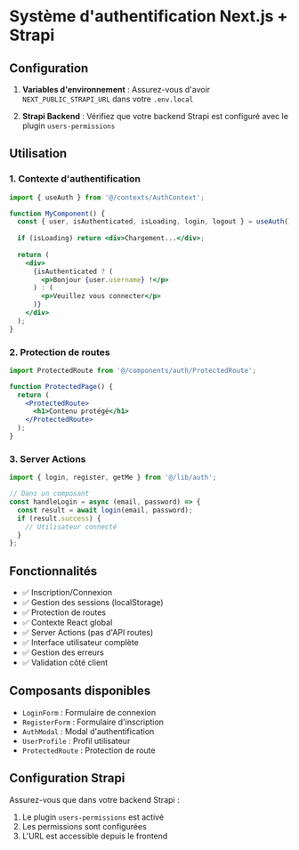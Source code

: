# Système d'authentification Next.js + Strapi

## Configuration

1. **Variables d'environnement** : Assurez-vous d'avoir `NEXT_PUBLIC_STRAPI_URL` dans votre `.env.local`

2. **Strapi Backend** : Vérifiez que votre backend Strapi est configuré avec le plugin `users-permissions`

## Utilisation

### 1. Contexte d'authentification

```jsx
import { useAuth } from '@/contexts/AuthContext';

function MyComponent() {
  const { user, isAuthenticated, isLoading, login, logout } = useAuth();
  
  if (isLoading) return <div>Chargement...</div>;
  
  return (
    <div>
      {isAuthenticated ? (
        <p>Bonjour {user.username} !</p>
      ) : (
        <p>Veuillez vous connecter</p>
      )}
    </div>
  );
}
```

### 2. Protection de routes

```jsx
import ProtectedRoute from '@/components/auth/ProtectedRoute';

function ProtectedPage() {
  return (
    <ProtectedRoute>
      <h1>Contenu protégé</h1>
    </ProtectedRoute>
  );
}
```

### 3. Server Actions

```jsx
import { login, register, getMe } from '@/lib/auth';

// Dans un composant
const handleLogin = async (email, password) => {
  const result = await login(email, password);
  if (result.success) {
    // Utilisateur connecté
  }
};
```

## Fonctionnalités

- ✅ Inscription/Connexion
- ✅ Gestion des sessions (localStorage)
- ✅ Protection de routes
- ✅ Contexte React global
- ✅ Server Actions (pas d'API routes)
- ✅ Interface utilisateur complète
- ✅ Gestion des erreurs
- ✅ Validation côté client

## Composants disponibles

- `LoginForm` : Formulaire de connexion
- `RegisterForm` : Formulaire d'inscription
- `AuthModal` : Modal d'authentification
- `UserProfile` : Profil utilisateur
- `ProtectedRoute` : Protection de route

## Configuration Strapi

Assurez-vous que dans votre backend Strapi :

1. Le plugin `users-permissions` est activé
2. Les permissions sont configurées
3. L'URL est accessible depuis le frontend
